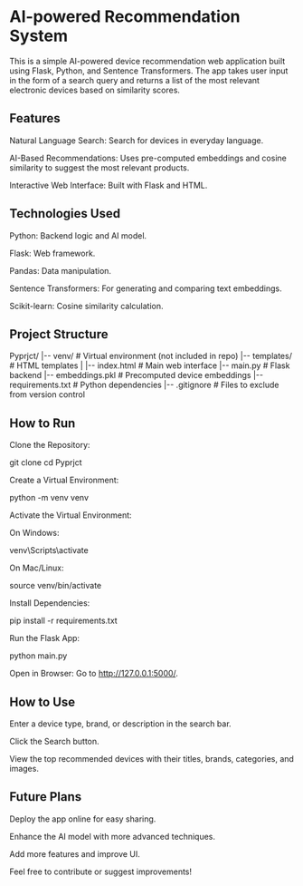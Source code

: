 # AI-powered Recommendation System
This is a simple AI-powered device recommendation web application built using Flask, Python, and Sentence Transformers. The app takes user input in the form of a search query and returns a list of the most relevant electronic devices based on similarity scores.

## Features
Natural Language Search: Search for devices in everyday language.

AI-Based Recommendations: Uses pre-computed embeddings and cosine similarity to suggest the most relevant products.

Interactive Web Interface: Built with Flask and HTML.

## Technologies Used
Python: Backend logic and AI model.

Flask: Web framework.

Pandas: Data manipulation.

Sentence Transformers: For generating and comparing text embeddings.

Scikit-learn: Cosine similarity calculation.

## Project Structure
Pyprjct/ |-- venv/ # Virtual environment (not included in repo) |-- templates/ # HTML templates | |-- index.html # Main web interface |-- main.py # Flask backend |-- embeddings.pkl # Precomputed device embeddings |-- requirements.txt # Python dependencies |-- .gitignore # Files to exclude from version control

## How to Run
Clone the Repository:

git clone cd Pyprjct

Create a Virtual Environment:

python -m venv venv

Activate the Virtual Environment:

On Windows:

venv\Scripts\activate

On Mac/Linux:

source venv/bin/activate

Install Dependencies:

pip install -r requirements.txt

Run the Flask App:

python main.py

Open in Browser: Go to http://127.0.0.1:5000/.

## How to Use
Enter a device type, brand, or description in the search bar.

Click the Search button.

View the top recommended devices with their titles, brands, categories, and images.

## Future Plans
Deploy the app online for easy sharing.

Enhance the AI model with more advanced techniques.

Add more features and improve UI.

Feel free to contribute or suggest improvements!
